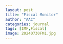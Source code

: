 ```yaml
---
layout: post
title: "Fiscal Monitor"
author: "AAC"
categories: journal
tags: [IMF,Fiscal]
image: 20240730FM1.jpg
---
```


